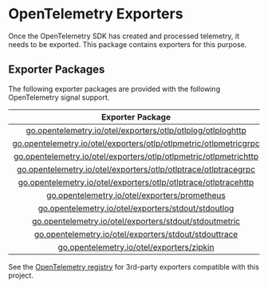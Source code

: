 # OpenTelemetry Exporters

Once the OpenTelemetry SDK has created and processed telemetry, it needs to be exported.
This package contains exporters for this purpose.

## Exporter Packages

The following exporter packages are provided with the following OpenTelemetry signal support.

|                                           Exporter Package                                            | Logs | Metrics | Traces |
|:-----------------------------------------------------------------------------------------------------:|:------:|:------:|:------:|
|       [go.opentelemetry.io/otel/exporters/otlp/otlplog/otlploghttp](./otlp/otlplog/otlploghttp)       |   ✓   |        |        |
| [go.opentelemetry.io/otel/exporters/otlp/otlpmetric/otlpmetricgrpc](./otlp/otlpmetric/otlpmetricgrpc) |        |   ✓   |        |
| [go.opentelemetry.io/otel/exporters/otlp/otlpmetric/otlpmetrichttp](./otlp/otlpmetric/otlpmetrichttp) |        |   ✓   |        |
|   [go.opentelemetry.io/otel/exporters/otlp/otlptrace/otlptracegrpc](./otlp/otlptrace/otlptracegrpc)   |        |        |   ✓   |
|   [go.opentelemetry.io/otel/exporters/otlp/otlptrace/otlptracehttp](./otlp/otlptrace/otlptracehttp)   |        |        |   ✓   |
|                     [go.opentelemetry.io/otel/exporters/prometheus](./prometheus)                     |        |   ✓   |        |
|                [go.opentelemetry.io/otel/exporters/stdout/stdoutlog](./stdout/stdoutlog)              |   ✓   |        |        |
|            [go.opentelemetry.io/otel/exporters/stdout/stdoutmetric](./stdout/stdoutmetric)            |        |   ✓   |        |
|             [go.opentelemetry.io/otel/exporters/stdout/stdouttrace](./stdout/stdouttrace)             |        |        |   ✓   |
|                         [go.opentelemetry.io/otel/exporters/zipkin](./zipkin)                         |        |        |   ✓   |

See the [OpenTelemetry registry] for 3rd-party exporters compatible with this project.

[OpenTelemetry registry]: https://opentelemetry.io/registry/?language=go&component=exporter
